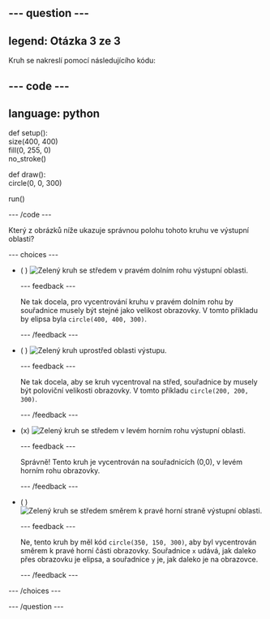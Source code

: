 
--- question ---
---
legend: Otázka 3 ze 3
---

Kruh se nakreslí pomocí následujícího kódu:

--- code ---
---
language: python
---

def setup():   
  size(400, 400)   
  fill(0, 255, 0)   
  no_stroke()

def draw():   
  circle(0, 0, 300)

run()

--- /code ---

Který z obrázků níže ukazuje správnou polohu tohoto kruhu ve výstupní oblasti?

--- choices ---

- ( ) ![Zelený kruh se středem v pravém dolním rohu výstupní oblasti.](images/bottom-right.png)

  --- feedback ---

  Ne tak docela, pro vycentrování kruhu v pravém dolním rohu by souřadnice musely být stejné jako velikost obrazovky. V tomto příkladu by elipsa byla `circle(400, 400, 300)`.

  --- /feedback ---

- ( ) ![Zelený kruh uprostřed oblasti výstupu.](images/centre.png)

  --- feedback ---

  Ne tak docela, aby se kruh vycentroval na střed, souřadnice by musely být poloviční velikosti obrazovky. V tomto příkladu `circle(200, 200, 300)`.

  --- /feedback ---

- (x) ![Zelený kruh se středem v levém horním rohu výstupní oblasti.](images/top-left.png)

  --- feedback ---

  Správně! Tento kruh je vycentrován na souřadnicích (0,0), v levém horním rohu obrazovky.

  --- /feedback ---

- ( ) ![Zelený kruh se středem směrem k pravé horní straně výstupní oblasti.](images/random-side.png)

  --- feedback ---

  Ne, tento kruh by měl kód `circle(350, 150, 300)`, aby byl vycentrován směrem k pravé horní části obrazovky. Souřadnice `x` udává, jak daleko přes obrazovku je elipsa, a souřadnice `y` je, jak daleko je na obrazovce.

  --- /feedback ---

--- /choices ---

--- /question ---
